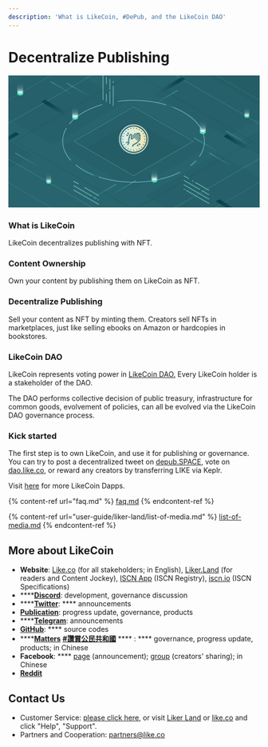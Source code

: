```yaml
---
description: 'What is LikeCoin, #DePub, and the LikeCoin DAO'
---
```


# Decentralize Publishing

![](.gitbook/assets/image.png)

### What is LikeCoin

LikeCoin decentralizes publishing with NFT.

### Content Ownership

Own your content by publishing them on LikeCoin as NFT.

### Decentralize Publishing

Sell your content as NFT by minting them.  Creators sell NFTs in marketplaces, just like selling ebooks on Amazon or hardcopies in bookstores.

### LikeCoin DAO

LikeCoin represents voting power in [LikeCoin DAO.](https://dao.like.co/proposals) Every LikeCoin holder is a stakeholder of the DAO.

The DAO performs collective decision of public treasury, infrastructure for common goods, evolvement of policies, can all be evolved via the LikeCoin DAO governance process.

### Kick started

The first step is to own LikeCoin, and use it for publishing or governance.  You can try to post a decentralized tweet on [depub.SPACE](https://depub.space), vote on [dao.like.co](http://dao.like.co/), or reward any creators by transferring LIKE via Keplr.

Visit [here](https://about.like.co/apps) for more LikeCoin Dapps. &#x20;

{% content-ref url="faq.md" %}
[faq.md](faq.md)
{% endcontent-ref %}

{% content-ref url="user-guide/liker-land/list-of-media.md" %}
[list-of-media.md](user-guide/liker-land/list-of-media.md)
{% endcontent-ref %}

## More about LikeCoin

* **Website**: [Like.co](https://like.co) (for all stakeholders; in English), [Liker.Land](https://liker.land) (for readers and Content Jockey), [ISCN App](https://app.like.co/) (ISCN Registry), [iscn.io](https://iscn.io/) (ISCN Specifications)
* ****[**Discord**](http://discord.gg/likecoin): development, governance discussion
* ****[**Twitter**](https://twitter.com/likecoin): **** announcements
* [**Publication**](https://blog.like.co): progress update, governance, products
* ****[**Telegram**](https://t.me/likecoin\_dao): announcements
* [**GitHub**](https://github.com/likecoin): **** source codes
* ****[**Matters**](https://matters.news/tags/VGFnOjgwOTQ) [**#讚賞公民共和國**](https://matters.news/tags/VGFnOjgwOTQ) **** : **** governance, progress update, products; in Chinese
* **Facebook**: **** [page](https://www.facebook.com/Liker.Land/) (announcement); [group](https://www.facebook.com/groups/likecoin) (creators' sharing); in Chinese
* [**Reddit**](https://www.reddit.com/r/LikeCoin/)

## Contact Us

* Customer Service: [please click here](https://go.crisp.chat/chat/embed/?website\_id=5c009125-5863-4059-ba65-43f177ca33f7), or visit [Liker Land](https://liker.land/) or [like.co](https://like.co/) and click "Help", "Support".
* Partners and Cooperation: [partners@like.co](mailto:partners@like.co)

